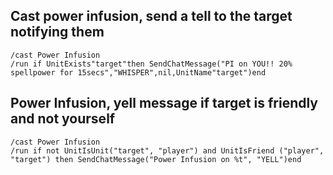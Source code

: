 ## Cast power infusion, send a tell to the target notifying them
```
/cast Power Infusion
/run if UnitExists"target"then SendChatMessage("PI on YOU!! 20% spellpower for 15secs","WHISPER",nil,UnitName"target")end
```


## Power Infusion, yell message if target is friendly and not yourself
```
/cast Power Infusion
/run if not UnitIsUnit("target", "player") and UnitIsFriend ("player", "target") then SendChatMessage("Power Infusion on %t", "YELL")end
```